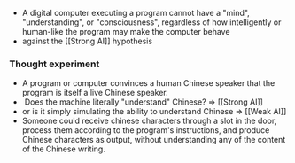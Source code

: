 - A digital computer executing a program cannot have a "mind", "understanding", or "consciousness", regardless of how intelligently or human-like the program may make the computer behave
- against the [[Strong AI]] hypothesis
### Thought experiment
- A program or computer convinces a human Chinese speaker that the program is itself a live Chinese speaker.
-  Does the machine literally "understand" Chinese? => [[Strong AI]]
- or  is it simply simulating the ability to understand Chinese => [[Weak AI]]
- Someone could receive chinese characters through a slot in the door, process them according to the program's instructions, and produce Chinese characters as output, without understanding any of the content of the Chinese writing.